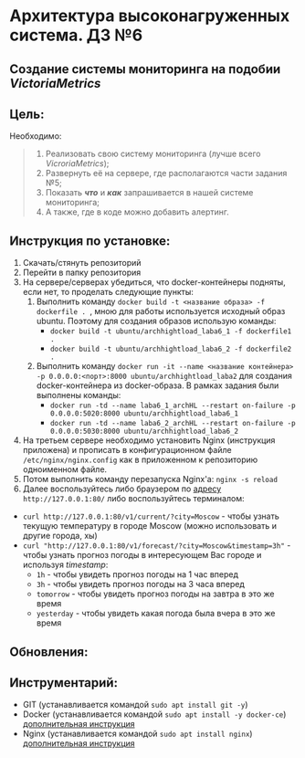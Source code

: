 # Архитектура высоконагруженных система. ДЗ №6
## Создание системы мониторинга на подобии ***VictoriaMetrics***


## Цель:
Необходимо:
> 1. Реализовать свою систему мониторинга (лучше всего *VicroriaMetrics*);
> 1. Развернуть её на сервере, где располагаются части задания №5;
> 1. Показать ***что*** и ***как*** запрашивается в нашей системе мониторинга;
> 1. А также, где в коде можно добавить алертинг.  


## Инструкция по установке:
1. Скачать/стянуть репозиторий 
1. Перейти в папку репозитория
1. На сервере/серверах убедиться, что docker-контейнеры подняты, если нет, то проделать следующие пункты:
    1. Выполнить команду `docker build -t <название образа> -f dockerfile . `, мною для работы используется исходный образ ubuntu. Поэтому для создания образов использую команды:
        * `docker build -t ubuntu/archhightload_laba6_1 -f dockerfile1 .`
        * `docker build -t ubuntu/archhightload_laba6_2 -f dockerfile2 .`
    1. Выполнить команду `docker run -it --name <название контейнера> -p 0.0.0.0:<порт>:8000 ubuntu/archhightload_laba2` для создания docker-контейнера из docker-образа. В рамках задания были выполнены команды:
        * `docker run -td --name laba6_1_archHL --restart on-failure -p 0.0.0.0:5020:8000 ubuntu/archhightload_laba6_1`
        * `docker run -td --name laba6_2_archHL --restart on-failure -p 0.0.0.0:5030:8000 ubuntu/archhightload_laba6_2`
1. На третьем сервере необходимо установить Nginx (инструкция приложена) и прописать в конфигурационном файле `/etc/nginx/nginx.config` как в приложенном к репозиторию одноименном файле.
1. Потом выполнить команду перезапуска Nginx'а: `nginx -s reload`
1. Далее воспользуйтесь либо браузером по [адресу](http://127.0.0.1:80) `http://127.0.0.1:80/` либо воспользуйтесь терминалом:
  - `curl http://127.0.0.1:80/v1/current/?city=Moscow` - чтобы узнать текущую температуру в городе Moscow (можно использовать и другие города, хы)
  - `curl "http://127.0.0.1:80/v1/forecast/?city=Moscow&timestamp=3h"` - чтобы узнать прогноз погоды в интересующем Вас городе и используя *timestamp*:
    * `1h` - чтобы увидеть прогноз погоды на 1 час вперед
    * `3h` - чтобы увидеть прогноз погоды на 3 часа вперед
    * `tomorrow` - чтобы увидеть прогноз погоды на завтра в это же время
    * `yesterday` - чтобы увидеть какая погода была вчера в это же время






## Обновления:



## Инструментарий:
- GIT (устанавливается командой `sudo apt install git -y`)
- Docker (устанавливается командой `sudo apt install -y docker-ce`) [дополнительная инструкция](https://losst.ru/ustanovka-docker-na-ubuntu-16-04)
- Nginx (устанавливается командой `sudo apt install nginx`) [дополнительная инструкция](https://losst.ru/ustanovka-nginx-ubuntu-16-04)